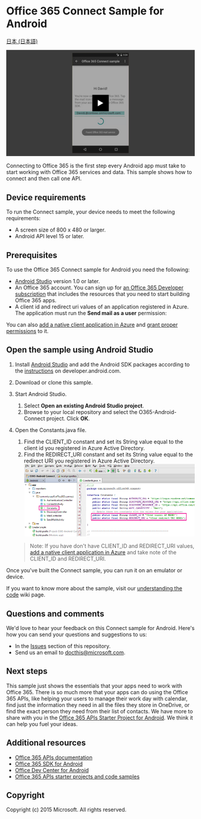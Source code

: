 # Office 365 Connect Sample for Android

[日本 (日本語)](/loc/README-ja.md)

[![Office 365 Connect sample](/readme-images/O365-Android-Connect-video_play_icon.png)](https://www.youtube.com/watch?v=3IQIDFrqhY4 "Click to see the sample in action")

Connecting to Office 365 is the first step every Android app must take to start working with Office 365 services and data. This sample shows how to connect and then call one API.

## Device requirements

To run the Connect sample, your device needs to meet the following requirements:

* A screen size of 800 x 480 or larger.
* Android API level 15 or later.
 
## Prerequisites

To use the Office 365 Connect sample for Android you need the following:

* [Android Studio](http://developer.android.com/sdk/index.html) version 1.0 or later.
* An Office 365 account. You can sign up for [an Office 365 Developer subscription](http://aka.ms/o365-android-connect-signup) that includes the resources that you need to start building Office 365 apps.
* A client id and redirect uri values of an application registered in Azure. The application must run the **Send mail as a user** permission:

You can also [add a native client application in Azure](http://aka.ms/o365-android-connect-addapp) and [grant proper permissions](https://github.com/OfficeDev/O365-Android-Connect/wiki/Grant-permissions-to-the-Connect-application-in-Azure) to it.

## Open the sample using Android Studio

1. Install [Android Studio](http://developer.android.com/tools/studio/index.html#install-updates) and add the Android SDK packages according to the [instructions](http://developer.android.com/sdk/installing/adding-packages.html) on developer.android.com.
2. Download or clone this sample.
3. Start Android Studio.
	1. Select **Open an existing Android Studio project**.
	2. Browse to your local repository and select the O365-Android-Connect project. Click **OK**.
4. Open the Constants.java file.
	1. Find the CLIENT\_ID constant and set its String value equal to the client id you registered in Azure Active Directory.
	2. Find the REDIRECT\_URI constant and set its String value equal to the redirect URI you registered in Azure Active Directory.
    ![Office 365 Connect sample](/readme-images/O365-Android-Connect-Constants.png "Client ID and Redirect URI values in Constants file")

    > Note: If you have don't have CLIENT\_ID and REDIRECT\_URI values, [add a native client application in Azure](https://msdn.microsoft.com/library/azure/dn132599.aspx#BKMK_Adding) and take note of the CLIENT\_ID and REDIRECT_URI.

Once you've built the Connect sample, you can run it on an emulator or device.

If you want to know more about the sample, visit our [understanding the code](https://github.com/OfficeDev/O365-Android-Connect/wiki/Understanding-the-Connect-sample-code) wiki page.

## Questions and comments

We'd love to hear your feedback on this Connect sample for Android. Here's how you can send your questions and suggestions to us:

* In the [Issues](https://github.com/OfficeDev/O365-Android-Connect/issues) section of this repository.
* Send us an email to [docthis@microsoft.com](mailto:docthis@microsoft.com?subject=Feedback%20on%20the%20Office%20365%20Connect%20sample%20for%20Android).

## Next steps

This sample just shows the essentials that your apps need to work with Office 365. There is so much more that your apps can do using the Office 365 APIs, like helping your users to manage their work day with calendar, find just the information they need in all the files they store in OneDrive, or find the exact person they need from their list of contacts. We have more to share with you in the [Office 365 APIs Starter Project for Android](https://github.com/officedev/O365-Android-Start/). We think it can help you fuel your ideas. 
  
## Additional resources

* [Office 365 APIs documentation](http://aka.ms/o365-android-connect-platformoverview)
* [Office 365 SDK for Android](http://aka.ms/o365-android-connect-sdk)
* [Office Dev Center for Android](http://aka.ms/o365-android-connect-getstarted)
* [Office 365 APIs starter projects and code samples](http://aka.ms/o365-android-connect-codesamples)

## Copyright
Copyright (c) 2015 Microsoft. All rights reserved.